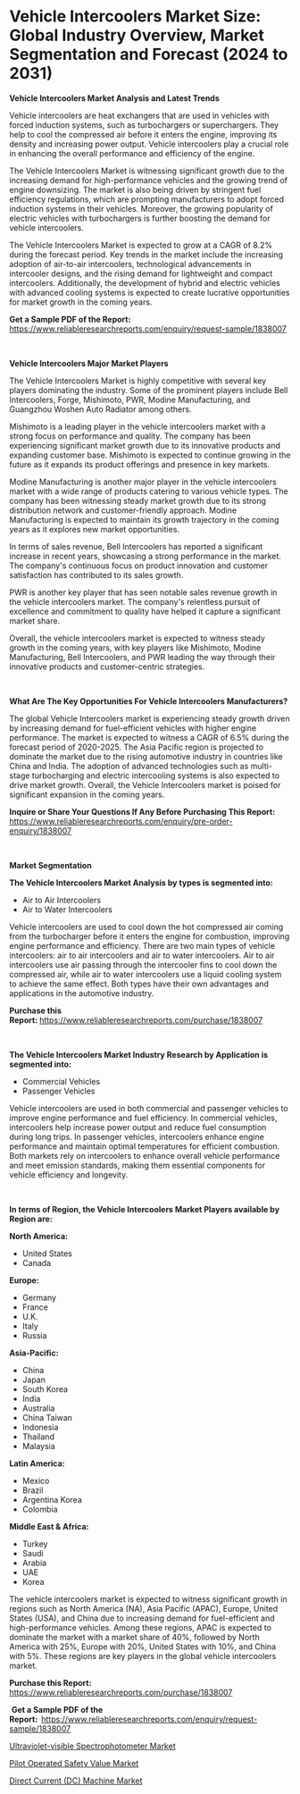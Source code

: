 <p><h1>Vehicle Intercoolers Market Size: Global Industry Overview, Market Segmentation and Forecast (2024 to 2031)</h1></p><p><strong>Vehicle Intercoolers Market Analysis and Latest Trends</strong></p>
<p><p>Vehicle intercoolers are heat exchangers that are used in vehicles with forced induction systems, such as turbochargers or superchargers. They help to cool the compressed air before it enters the engine, improving its density and increasing power output. Vehicle intercoolers play a crucial role in enhancing the overall performance and efficiency of the engine.</p><p>The Vehicle Intercoolers Market is witnessing significant growth due to the increasing demand for high-performance vehicles and the growing trend of engine downsizing. The market is also being driven by stringent fuel efficiency regulations, which are prompting manufacturers to adopt forced induction systems in their vehicles. Moreover, the growing popularity of electric vehicles with turbochargers is further boosting the demand for vehicle intercoolers.</p><p>The Vehicle Intercoolers Market is expected to grow at a CAGR of 8.2% during the forecast period. Key trends in the market include the increasing adoption of air-to-air intercoolers, technological advancements in intercooler designs, and the rising demand for lightweight and compact intercoolers. Additionally, the development of hybrid and electric vehicles with advanced cooling systems is expected to create lucrative opportunities for market growth in the coming years.</p></p>
<p><strong>Get a Sample PDF of the Report:&nbsp;</strong> <a href="https://www.reliableresearchreports.com/enquiry/request-sample/1838007">https://www.reliableresearchreports.com/enquiry/request-sample/1838007</a></p>
<p>&nbsp;</p>
<p><strong>Vehicle Intercoolers Major Market Players</strong></p>
<p><p>The Vehicle Intercoolers Market is highly competitive with several key players dominating the industry. Some of the prominent players include Bell Intercoolers, Forge, Mishimoto, PWR, Modine Manufacturing, and Guangzhou Woshen Auto Radiator among others.</p><p>Mishimoto is a leading player in the vehicle intercoolers market with a strong focus on performance and quality. The company has been experiencing significant market growth due to its innovative products and expanding customer base. Mishimoto is expected to continue growing in the future as it expands its product offerings and presence in key markets.</p><p>Modine Manufacturing is another major player in the vehicle intercoolers market with a wide range of products catering to various vehicle types. The company has been witnessing steady market growth due to its strong distribution network and customer-friendly approach. Modine Manufacturing is expected to maintain its growth trajectory in the coming years as it explores new market opportunities.</p><p>In terms of sales revenue, Bell Intercoolers has reported a significant increase in recent years, showcasing a strong performance in the market. The company's continuous focus on product innovation and customer satisfaction has contributed to its sales growth.</p><p>PWR is another key player that has seen notable sales revenue growth in the vehicle intercoolers market. The company's relentless pursuit of excellence and commitment to quality have helped it capture a significant market share.</p><p>Overall, the vehicle intercoolers market is expected to witness steady growth in the coming years, with key players like Mishimoto, Modine Manufacturing, Bell Intercoolers, and PWR leading the way through their innovative products and customer-centric strategies.</p></p>
<p>&nbsp;</p>
<p><strong>What Are The Key Opportunities For Vehicle Intercoolers Manufacturers?</strong></p>
<p><p>The global Vehicle Intercoolers market is experiencing steady growth driven by increasing demand for fuel-efficient vehicles with higher engine performance. The market is expected to witness a CAGR of 6.5% during the forecast period of 2020-2025. The Asia Pacific region is projected to dominate the market due to the rising automotive industry in countries like China and India. The adoption of advanced technologies such as multi-stage turbocharging and electric intercooling systems is also expected to drive market growth. Overall, the Vehicle Intercoolers market is poised for significant expansion in the coming years.</p></p>
<p><strong>Inquire or Share Your Questions If Any Before Purchasing This Report:</strong> <a href="https://www.reliableresearchreports.com/enquiry/pre-order-enquiry/1838007">https://www.reliableresearchreports.com/enquiry/pre-order-enquiry/1838007</a></p>
<p>&nbsp;</p>
<p><strong>Market Segmentation</strong></p>
<p><strong>The Vehicle Intercoolers Market Analysis by types is segmented into:</strong></p>
<p><ul><li>Air to Air Intercoolers</li><li>Air to Water Intercoolers</li></ul></p>
<p><p>Vehicle intercoolers are used to cool down the hot compressed air coming from the turbocharger before it enters the engine for combustion, improving engine performance and efficiency. There are two main types of vehicle intercoolers: air to air intercoolers and air to water intercoolers. Air to air intercoolers use air passing through the intercooler fins to cool down the compressed air, while air to water intercoolers use a liquid cooling system to achieve the same effect. Both types have their own advantages and applications in the automotive industry.</p></p>
<p><strong>Purchase this Report:&nbsp;</strong><a href="https://www.reliableresearchreports.com/purchase/1838007">https://www.reliableresearchreports.com/purchase/1838007</a></p>
<p>&nbsp;</p>
<p><strong>The Vehicle Intercoolers Market Industry Research by Application is segmented into:</strong></p>
<p><ul><li>Commercial Vehicles</li><li>Passenger Vehicles</li></ul></p>
<p><p>Vehicle intercoolers are used in both commercial and passenger vehicles to improve engine performance and fuel efficiency. In commercial vehicles, intercoolers help increase power output and reduce fuel consumption during long trips. In passenger vehicles, intercoolers enhance engine performance and maintain optimal temperatures for efficient combustion. Both markets rely on intercoolers to enhance overall vehicle performance and meet emission standards, making them essential components for vehicle efficiency and longevity.</p></p>
<p>&nbsp;</p>
<p><strong>In terms of Region, the Vehicle Intercoolers Market Players available by Region are:</strong></p>
<p>
    <p> <strong> North America: </strong>
        <ul>
            <li>United States</li>
            <li>Canada</li>
        </ul>
        </p> 
    <p> <strong> Europe: </strong>
        <ul>
            <li>Germany</li>
            <li>France</li>
            <li>U.K.</li>
            <li>Italy</li>
            <li>Russia</li>
        </ul>
        </p> 
    <p> <strong> Asia-Pacific: </strong>
        <ul>
            <li>China</li>
            <li>Japan</li>
            <li>South Korea</li>
            <li>India</li>
            <li>Australia</li>
            <li>China Taiwan</li>
            <li>Indonesia</li>
            <li>Thailand</li>
            <li>Malaysia</li>
        </ul>
        </p> 
    <p> <strong> Latin America: </strong>
        <ul>
            <li>Mexico</li>
            <li>Brazil</li>
            <li>Argentina Korea</li>
            <li>Colombia</li>
        </ul>
        </p> 
    <p> <strong> Middle East & Africa: </strong>
        <ul>
            <li>Turkey</li>
            <li>Saudi</li>
            <li>Arabia</li>
            <li>UAE</li>
            <li>Korea</li>
        </ul>
    </p>
    </p>
<p><p>The vehicle intercoolers market is expected to witness significant growth in regions such as North America (NA), Asia Pacific (APAC), Europe, United States (USA), and China due to increasing demand for fuel-efficient and high-performance vehicles. Among these regions, APAC is expected to dominate the market with a market share of 40%, followed by North America with 25%, Europe with 20%, United States with 10%, and China with 5%. These regions are key players in the global vehicle intercoolers market.</p></p>
<p><strong>Purchase this Report: </strong><a href="https://www.reliableresearchreports.com/purchase/1838007">https://www.reliableresearchreports.com/purchase/1838007</a></p>
<p>&nbsp;<strong>Get a Sample PDF of the Report:&nbsp;&nbsp;</strong><a href="https://www.reliableresearchreports.com/enquiry/request-sample/1838007">https://www.reliableresearchreports.com/enquiry/request-sample/1838007</a></p>
<p><strong></strong></p>
<p><p><a href="https://view.publitas.com/reportprime-1/ultraviolet-visible-spectrophotometer-market-size-and-examines-its-market-scope-with-a-primary-focus-on-growth-opportunities-and-forecasted-trends-spanning-from-2023-to-2030/">Ultraviolet-visible Spectrophotometer Market</a></p><p><a href="https://view.publitas.com/reportprime-1/pilot-operated-safety-value-market-a-comprehensive-report-of-its-market-share-growth-trends-2023-2030/">Pilot Operated Safety Value Market</a></p><p><a href="https://view.publitas.com/reportprime-1/global-direct-current-dc-machine-market-size-and-market-trends-insights-and-projections-from-2023-to-2030/">Direct Current (DC) Machine Market</a></p></p>